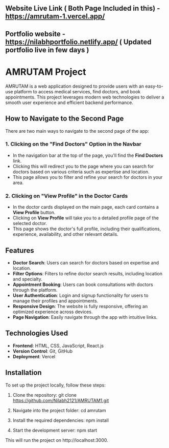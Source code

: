 ## Website Live Link ( Both Page Included in this) - https://amrutam-1.vercel.app/

## Portfolio website - https://nilabhportfolio.netlify.app/    ( Updated portfolio live in few days ) 

# AMRUTAM Project

AMRUTAM is a web application designed to provide users with an easy-to-use platform to access medical services, find doctors, and book appointments. This project leverages modern web technologies to deliver a smooth user experience and efficient backend performance.

## How to Navigate to the Second Page

There are two main ways to navigate to the second page of the app:

### 1. **Clicking on the "Find Doctors" Option in the Navbar**

   - In the navigation bar at the top of the page, you'll find the **Find Doctors** link.
   - Clicking this will redirect you to the page where you can search for doctors based on various criteria such as expertise and location.
   - This page allows you to filter and refine your search for doctors in your area.


### 2. **Clicking on "View Profile" in the Doctor Cards**

   - In the doctor cards displayed on the main page, each card contains a **View Profile** button.
   - Clicking on **View Profile** will take you to a detailed profile page of the selected doctor.
   - This page shows the doctor's full profile, including their qualifications, experience, availability, and other relevant details.


## Features

- **Doctor Search**: Users can search for doctors based on expertise and location.
- **Filter Options**: Filters to refine doctor search results, including location and specialty.
- **Appointment Booking**: Users can book consultations with doctors through the platform.
- **User Authentication**: Login and signup functionality for users to manage their profiles and appointments.
- **Responsive Design**: The website is fully responsive, offering an optimized experience across devices.
- **Page Navigation**: Easily navigate through the app with intuitive links.

## Technologies Used

- **Frontend**: HTML, CSS, JavaScript, React.js
- **Version Control**: Git, GitHub
- **Deployment**: Vercel

## Installation

To set up the project locally, follow these steps:

1. Clone the repository:
git clone https://github.com/Nilabh2121/AMRUTAM1.git

2. Navigate into the project folder:
cd amrutam

3. Install the required dependencies:
npm install

4. Start the development server:
npm start


This will run the project on http://localhost:3000.
